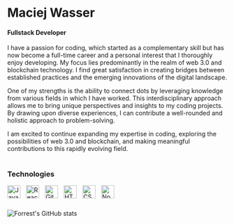 <H1>Maciej Wasser</H1>
<H4>Fullstack Developer</H4>

<!-- Coding being a complementary skill became a full time career and an interest of mine that I love to develop in.
<br>Im mostly involved in web 3.0 and blockchain. Making briges beetween whats known and the new.
<br>Connecting dots using knowledge from different fields I worked in. -->

I have a passion for coding, which started as a complementary skill but has now become a full-time career and a personal interest that I thoroughly enjoy developing. 
My focus lies predominantly in the realm of web 3.0 and blockchain technology. I find great satisfaction in creating bridges between established practices and the emerging innovations of the digital landscape.

One of my strengths is the ability to connect dots by leveraging knowledge from various fields in which I have worked. This interdisciplinary approach allows me to bring unique perspectives and insights to my coding projects. By drawing upon diverse experiences, I can contribute a well-rounded and holistic approach to problem-solving.

I am excited to continue expanding my expertise in coding, exploring the possibilities of web 3.0 and blockchain, and making meaningful contributions to this rapidly evolving field.

#

### Technologies

<img align="left" alt="JavaScript" width="30px" style="padding-right:10px;" src="https://cdn.jsdelivr.net/gh/devicons/devicon/icons/javascript/javascript-plain.svg" />
<img align="left" alt="React" width="30px" style="padding-right:10px;" src="https://cdn.jsdelivr.net/gh/devicons/devicon/icons/react/react-original.svg" />
<img align="left" alt="Git" width="30px" style="padding-right:10px;" src="https://cdn.jsdelivr.net/gh/devicons/devicon/icons/git/git-original.svg" />
<img align="left" alt="HTML" width="30px" style="padding-right:10px;" src="https://cdn.jsdelivr.net/gh/devicons/devicon/icons/html5/html5-plain.svg" />
<img align="left" alt="CSS" width="30px" style="padding-right:10px;" src="https://cdn.jsdelivr.net/gh/devicons/devicon/icons/css3/css3-plain.svg" />
<img align="left" alt="NodeJS" width="30px" style="padding-right:10px;" src="https://cdn.jsdelivr.net/gh/devicons/devicon/icons/nodejs/nodejs-original.svg" />
<br>

#

![Forrest's GitHub stats](https://github-readme-stats.vercel.app/api?username=Maurice972&show_icons=true&theme=prussian)

<!--
**Maurice972/Maurice972** is a ✨ _special_ ✨ repository because its `README.md` (this file) appears on your GitHub profile.

Here are some ideas to get you started:

- 🔭 I’m currently working on ...
- 🌱 I’m currently learning ...
- 👯 I’m looking to collaborate on ...
- 🤔 I’m looking for help with ...
- 💬 Ask me about ...
- 📫 How to reach me: ...
- 😄 Pronouns: ...
- ⚡ Fun fact: ...
-->
